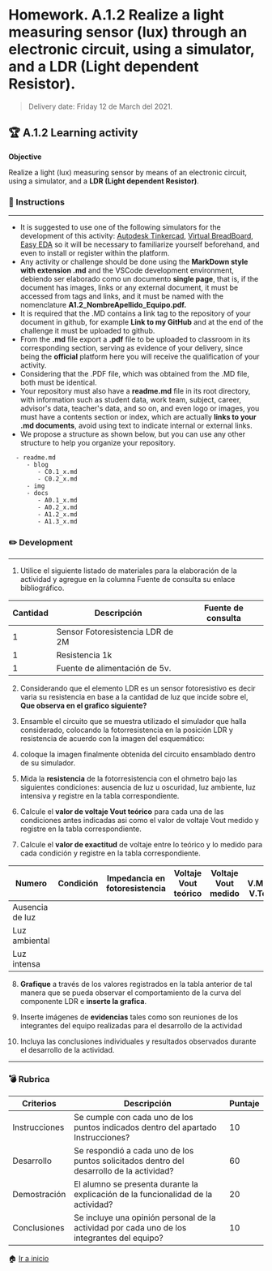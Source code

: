 # **Homework.**  A.1.2 Realize a light measuring sensor (lux) through an electronic circuit, using a simulator, and a LDR (Light dependent Resistor).

> Delivery date: Friday 12 de March del 2021.
> 

## :trophy: A.1.2 Learning activity

**Objective**

Realize a light (lux) measuring sensor by means of an electronic circuit, using a simulator, and a **LDR (Light dependent Resistor)**.

### :blue_book: Instructions
___

- It is suggested to use one of the following simulators for the development of this activity: [Autodesk Tinkercad](https://www.tinkercad.com/), [Virtual BreadBoard](https://www.virtualbreadboard.com/), [Easy EDA](https://easyeda.com/) so it will be necessary to familiarize yourself beforehand, and even to install or register within the platform.
- Any activity or challenge should be done using the **MarkDown style with extension .md** and the VSCode development environment, debiendo ser elaborado como un documento **single page**, that is, if the document has images, links or any external document, it must be accessed from tags and links, and it must be named with the nomenclature **A1.2_NombreApellido_Equipo.pdf.**
- It is required that the .MD contains a link tag to the repository of your document in github, for example **Link to my GitHub** and at the end of the challenge it must be uploaded to github.
- From the **.md** file export a **.pdf** file to be uploaded to classroom in its corresponding section, serving as evidence of your delivery, since being the **official** platform here you will receive the qualification of your activity.
- Considering that the .PDF file, which was obtained from the .MD file, both must be identical.
- Your repository must also have a **readme.md** file in its root directory, with information such as student data, work team, subject, career, advisor's data, teacher's data, and so on, and even logo or images, you must have a contents section or index, which are actually **links to your .md documents**, avoid using text to indicate internal or external links.
- We propose a structure as shown below, but you can use any other structure to help you organize your repository.

``` 
  - readme.md
     - blog
        - C0.1_x.md
        - C0.2_x.md
     - img
     - docs
        - A0.1_x.md
        - A0.2_x.md
        - A1.2_x.md
        - A1.3_x.md
```

### :pencil2: Development
___

1. Utilice el siguiente listado de materiales para la elaboración de la actividad y agregue en la columna Fuente de consulta su enlace bibliográfico.

| **Cantidad** | **Descripción**                   | **Fuente de consulta**       |
|---------------|-----------------------------------|------------------------------|
| 1		          | Sensor Fotoresistencia LDR de 2M	|   |
| 1		          | Resistencia 1k                    |   |
| 1		          | Fuente de alimentación de 5v.     |   |


2. Considerando que el elemento LDR es un sensor fotoresistivo es decir varia su resistencia en base a la cantidad de luz que incide sobre el, **Que observa en el grafico siguiente?**

3. Ensamble el circuito que se muestra utilizado el simulador que halla considerado, colocando la fotorresistencia en la posición LDR y resistencia de acuerdo con la imagen del esquemático:

4. coloque la imagen finalmente obtenida del circuito ensamblado dentro de su simulador.

5. Mida la **resistencia** de la fotorresistencia con el ohmetro bajo las siguientes condiciones: ausencia de luz u oscuridad, luz ambiente, luz intensiva y registre en la tabla correspondiente.

6. Calcule el **valor de voltaje Vout teórico** para cada una de las condiciones antes indicadas asi como el valor de voltaje Vout medido y registre en la tabla correspondiente.

7. Calcule el **valor de exactitud** de voltaje entre lo teórico y lo medido para cada condición y registre en la tabla correspondiente.

| Numero 	         | Condición    | Impedancia en fotoresistencia | Voltaje Vout teórico  | Voltaje Vout medido  | % V.Medido/ V.Teórico  |
|------------------|--------------|-------------------------------|-----------------------|----------------------|------------------------|
| Ausencia de luz  | | | | | |
| Luz ambiental	   | | | | | |
| Luz intensa	     | | | | | |

8. **Grafique** a través de los valores registrados en la tabla anterior de tal manera que se pueda observar el comportamiento de la curva del componente LDR e **inserte la grafica**.

9. Inserte imágenes de **evidencias** tales como son reuniones de los integrantes del equipo realizadas para el desarrollo de la actividad

10. Incluya las conclusiones individuales y resultados observados durante el desarrollo de la actividad.


___


### :bomb: Rubrica

| **Criterios** | **Descripción**                                                                              | **Puntaje** |
| ------------- | -------------------------------------------------------------------------------------------- | ------- |
| Instrucciones | Se cumple con cada uno de los puntos indicados dentro del apartado Instrucciones?            | 10      |
| Desarrollo    | Se respondió a cada uno de los puntos solicitados dentro del desarrollo de la actividad?     | 60      |
| Demostración  | El alumno se presenta durante la explicación de la funcionalidad de la actividad?            | 20      |
| Conclusiones  | Se incluye una opinión personal de la actividad por cada uno de los integrantes del equipo?  | 10      |




:house: [Ir a inicio](https://github.com/ShaaronPR/Tareas)

